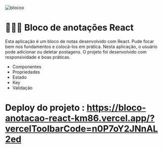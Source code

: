 
![blocoo](https://github.com/lyrisnunes/bloco-anotacao-react/assets/114685908/d0c761aa-a920-47ee-945d-c521c98418aa)

# 👩🏽‍💻 Bloco de anotações React

Esta aplicação é um bloco de notas desenvolvido com React. Pude focar bem nos fundamentos e colocá-los em prática. Nesta aplicação, o usuário pode adicionar ou deletar postagens. O projeto foi desenvolvido com responsividade e boas práticas.

- Componentes
- Propriedades
- Estado
- Key
- Validação

# Deploy do projeto : https://bloco-anotacao-react-km86.vercel.app/?vercelToolbarCode=n0P7oY2JNnAL2ed
